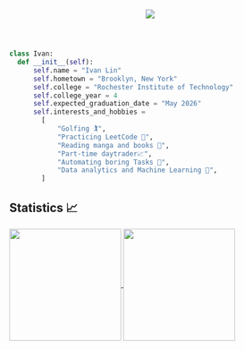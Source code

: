 <header>
    <h1 align="center"><img src="https://readme-typing-svg.demolab.com?font=Monaspace+Argon&size=15&duration=3500&color=9370DB&center=true&vCenter=true&lines=Hi+I+am+Ivan!;My+interests+are+in....;Software+Engineering+%f0%9f%92%bb;Data+Engineering+%f0%9f%93%b0;and+Site+Reliability+Engineering+%f0%9f%92%a0+" /></h1>
</header>

```python
class Ivan:
  def __init__(self):
      self.name = "Ivan Lin"
      self.hometown = "Brooklyn, New York"
      self.college = "Rochester Institute of Technology"
      self.college_year = 4
      self.expected_graduation_date = "May 2026"
      self.interests_and_hobbies =
        [
            "Golfing 🏌️",
            "Practicing LeetCode 🤔",
            "Reading manga and books 📖",
            "Part-time daytrader📈",
            "Automating boring Tasks 🙂",    
            "Data analytics and Machine Learning 🤖",
        ]

```

<!-- Github Statistics -->
## Statistics :chart_with_upwards_trend:

<section id="Stats">
<a href="https://github.com/anuraghazra/github-readme-stats">
<img height=200 align="center" src="https://github-readme-stats.vercel.app/api/?username=ivanlin0418&count_private=true&theme=tokyonight&rank_icon=github&custom_title=My%20GitHub%20Stats" />
</a>
<a href="https://github.com/anuraghazra/github-readme-stats">
  <img height=200 align="center" src="https://github-readme-stats.vercel.app/api/top-langs/?username=ivanlin0418&size_weight=0.4&count_weight=0.6&hide=Makefile,Tex&layout=compact&theme=tokyonight" />
</a>
    

